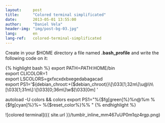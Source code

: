 ```yaml
---
layout:     post
title:      "Colored terminal simplificated"
date:       2013-05-01 13:55:00
author:     "Daniel Vela"
header-img: "img/post-bg-03.jpg"
lang:       en
lang-ref:   colored-terminal-simplificated
---
```


Create in your $HOME directory a file named **.bash_profile** and write the following code on it:

{% highlight bash %}
export PATH=$PATH:$HOME/bin   
export CLICOLOR=1   
export LSCOLORS=gxfxcxdxbxegedabagacad   
export PS1='${debian_chroot:+($debian_chroot)}\[\033[1;32m\]\u@\h\[\033[1;31m\]:\[\033[0;36m\]\w$\[\033[0m\] '  

autoload -U colors && colors
export PS1="%{$fg[green]%}%n@%m %{$fg[cyan]%}%~ %{$reset_color%}%% "
{% endhighlight %}


![colored terminal]({{ site.url }}/tumblr_inline_mm467uUP0m1qz4rgp.png)
